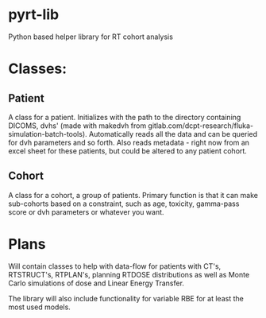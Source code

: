 # pyrt-lib

Python based helper library for RT cohort analysis


# Classes:
## Patient
A class for a patient. Initializes with the path to the directory containing DICOMS, dvhs' (made with makedvh from gitlab.com/dcpt-research/fluka-simulation-batch-tools). Automatically reads all the data and can be queried for dvh parameters and so forth.
Also reads metadata - right now from an excel sheet for these patients, but could be altered to any patient cohort.


## Cohort
A class for a cohort, a group of patients. Primary function is that it can make sub-cohorts based on a constraint, 
such as age, toxicity, gamma-pass score or dvh parameters or whatever you want.


# Plans
Will contain classes to help with data-flow for patients with CT's, RTSTRUCT's, RTPLAN's, planning RTDOSE distributions as well as 
Monte Carlo simulations of dose and Linear Energy Transfer.

The library will also include functionality for variable RBE for at least the most used models. 
